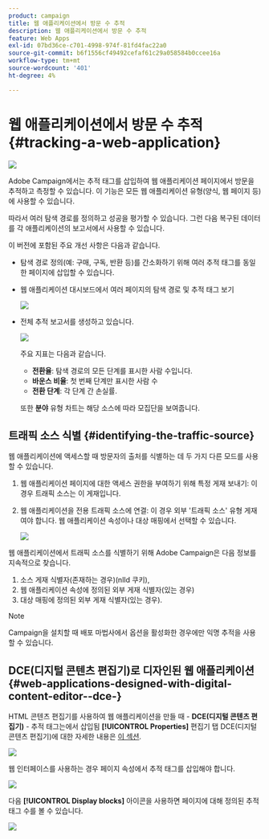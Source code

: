 ```yaml
---
product: campaign
title: 웹 애플리케이션에서 방문 수 추적
description: 웹 애플리케이션에서 방문 수 추적
feature: Web Apps
exl-id: 07bd36ce-c701-4998-974f-81fd4fac22a0
source-git-commit: b6f1556cf49492cefaf61c29a058584b0ccee16a
workflow-type: tm+mt
source-wordcount: '401'
ht-degree: 4%

---
```


# 웹 애플리케이션에서 방문 수 추적{#tracking-a-web-application}

![](../../assets/common.svg)

Adobe Campaign에서는 추적 태그를 삽입하여 웹 애플리케이션 페이지에서 방문을 추적하고 측정할 수 있습니다. 이 기능은 모든 웹 애플리케이션 유형(양식, 웹 페이지 등)에 사용할 수 있습니다.

따라서 여러 탐색 경로를 정의하고 성공을 평가할 수 있습니다. 그런 다음 복구된 데이터를 각 애플리케이션의 보고서에서 사용할 수 있습니다.

이 버전에 포함된 주요 개선 사항은 다음과 같습니다.

* 탐색 경로 정의(예: 구매, 구독, 반환 등)를 간소화하기 위해 여러 추적 태그를 동일한 페이지에 삽입할 수 있습니다.
* 웹 애플리케이션 대시보드에서 여러 페이지의 탐색 경로 및 추적 태그 보기

   ![](assets/trackers_1.png)

* 전체 추적 보고서를 생성하고 있습니다.

   ![](assets/trackers_5.png)

   주요 지표는 다음과 같습니다.

   * **전환율**: 탐색 경로의 모든 단계를 표시한 사람 수입니다.
   * **바운스 비율**: 첫 번째 단계만 표시한 사람 수
   * **전환 단계**: 각 단계 간 손실률.

   또한 **분야** 유형 차트는 해당 소스에 따라 모집단을 보여줍니다.

## 트래픽 소스 식별 {#identifying-the-traffic-source}

웹 애플리케이션에 액세스할 때 방문자의 출처를 식별하는 데 두 가지 다른 모드를 사용할 수 있습니다.

1. 웹 애플리케이션 페이지에 대한 액세스 권한을 부여하기 위해 특정 게재 보내기: 이 경우 트래픽 소스는 이 게재입니다.
1. 웹 애플리케이션을 전용 트래픽 소스에 연결: 이 경우 외부 &#39;트래픽 소스&#39; 유형 게재여야 합니다. 웹 애플리케이션 속성이나 대상 매핑에서 선택할 수 있습니다.

   ![](assets/trackers_6.png)

웹 애플리케이션에서 트래픽 소스를 식별하기 위해 Adobe Campaign은 다음 정보를 지속적으로 찾습니다.

1. 소스 게재 식별자(존재하는 경우)(nlId 쿠키),
1. 웹 애플리케이션 속성에 정의된 외부 게재 식별자(있는 경우)
1. 대상 매핑에 정의된 외부 게재 식별자(있는 경우).

>[!NOTE]
>
>Campaign을 설치할 때 배포 마법사에서 옵션을 활성화한 경우에만 익명 추적을 사용할 수 있습니다.

## DCE(디지털 콘텐츠 편집기)로 디자인된 웹 애플리케이션 {#web-applications-designed-with-digital-content-editor--dce-}

HTML 콘텐츠 편집기를 사용하여 웹 애플리케이션을 만들 때 - **DCE(디지털 콘텐츠 편집기)** - 추적 태그는에서 삽입됨 **[!UICONTROL Properties]** 편집기 탭 DCE(디지털 콘텐츠 편집기)에 대한 자세한 내용은 [이 섹션](about-campaign-html-editor.md).

![](assets/trackers_2.png)

웹 인터페이스를 사용하는 경우 페이지 속성에서 추적 태그를 삽입해야 합니다.

![](assets/trackers_3.png)

다음 **[!UICONTROL Display blocks]** 아이콘을 사용하면 페이지에 대해 정의된 추적 태그 수를 볼 수 있습니다.

![](assets/trackers_4.png)
